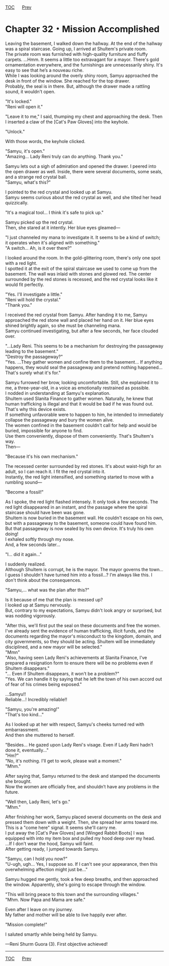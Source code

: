 [TOC](../readme.md)&nbsp;&nbsp;&nbsp;&nbsp;&nbsp;&nbsp;[Prev](Section_0031.md)&nbsp;&nbsp;&nbsp;&nbsp;&nbsp;&nbsp;



# Chapter 32・Mission Accomplished

Leaving the basement, I walked down the hallway. At the end of the
hallway was a spiral staircase. Going up, I arrived at Shultem's private
room.  
The private room was furnished with high-quality furniture and fluffy
carpets. ...Hmm. It seems a little too extravagant for a mayor. There's
gold ornamentation everywhere, and the furnishings are unnecessarily
shiny. It's easy to see that he’s a nouveau riche.  
While I was looking around the overly shiny room, Samyu approached the
desk in front of the window. She reached for the top drawer.  
Probably, the seal is in there. But, although the drawer made a rattling
sound, it wouldn't open.  
  
"It's locked."  
"Reni will open it."  
  
"Leave it to me," I said, thumping my chest and approaching the desk.
Then I inserted a claw of the \[Cat's Paw Gloves\] into the keyhole.  
  
"Unlock."  
  
With those words, the keyhole clicked.  
  
"Samyu, it's open."  
"Amazing... Lady Reni truly can do anything. Thank you."  
  
Samyu lets out a sigh of admiration and opened the drawer. I peered into
the open drawer as well. Inside, there were several documents, some
seals, and a strange red crystal ball.  
"Samyu, what's this?"  
  
I pointed to the red crystal and looked up at Samyu.  
Samyu seems curious about the red crystal as well, and she tilted her
head quizzically.  
  
"It's a magical tool... I think it's safe to pick up."  
  
Samyu picked up the red crystal.  
Then, she stared at it intently. Her blue eyes gleamed—  
  
"I just channeled my mana to investigate it. It seems to be a kind of
switch; it operates when it's aligned with something."  
"A switch... Ah, is it over there?"  
  
I looked around the room. In the gold-glittering room, there's only one
spot with a red light.  
I spotted it at the exit of the spiral staircase we used to come up from
the basement. The wall was inlaid with stones and glowed red. The center
surrounded by the red stones is recessed, and the red crystal looks like
it would fit perfectly.  
  
"Yes. I'll investigate a little."  
"Reni will hold the crystal."  
"Thank you."  
  
I received the red crystal from Samyu. After handing it to me, Samyu
approached the red stone wall and placed her hand on it. Her blue eyes
shined brightly again, so she must be channeling mana.  
Samyu continued investigating, but after a few seconds, her face clouded
over.  
  
"...Lady Reni. This seems to be a mechanism for destroying the
passageway leading to the basement."  
"Destroy the passageway?"  
"Yes. ...They gather women and confine them to the basement... If
anything happens, they would seal the passageway and pretend nothing
happened... That's surely what it's for."  
  
Samyu furrowed her brow, looking uncomfortable. Still, she explained it
to me, a three-year-old, in a voice as emotionally restrained as
possible.  
I nodded in understanding at Samyu's explanation.  
Shultem used Slanita Finance to gather women. Naturally, he knew that
human trafficking is illegal and that it would be bad if he was found
out. That's why this device exists.  
If something unfavorable were to happen to him, he intended to
immediately collapse the passageway and bury the women alive.  
The women confined in the basement couldn't call for help and would be
buried, impossible for anyone to find.  
Use them conveniently, dispose of them conveniently. That's Shultem's
way.  
Then—  
  
"Because it's his own mechanism."  
  
The recessed center surrounded by red stones. It's about waist-high for
an adult, so I can reach it. I fit the red crystal into it.  
Instantly, the red light intensified, and something started to move with
a rumbling sound—  
  
"Become a fossil!"  
  
As I spoke, the red light flashed intensely. It only took a few seconds.
The red light disappeared in an instant, and the passage where the
spiral staircase should have been was gone.  
Shultem is now buried in the basement wall. He couldn't escape on his
own, but with a passageway to the basement, someone could have found
him. But that passageway is now sealed by his own device. It's truly his
own doing!  
I exhaled softly through my nose.  
And, a few seconds later…  
  
"I... did it again..."  
  
I suddenly realized.  
Although Shultem is corrupt, he is the mayor. The mayor governs the
town... I guess I shouldn't have turned him into a fossil...? I'm always
like this. I don't think about the consequences.  
  
"Samyu,... what was the plan after this?"  
  
Is it because of me that the plan is messed up?  
I looked up at Samyu nervously.  
But, contrary to my expectations, Samyu didn't look angry or surprised,
but was nodding vigorously.  
  
"After this, we'll first put the seal on these documents and free the
women. I've already sent the evidence of human trafficking, illicit
funds, and the documents regarding the mayor's misconduct to the
kingdom, domain, and city governments, so they should be acting. Shultem
will be immediately disciplined, and a new mayor will be selected."  
"Mmn"  
"Also, having seen Lady Reni's achievements at Slanita Finance, I've
prepared a resignation form to ensure there will be no problems even if
Shultem disappears."  
"... Even if Shultem disappears, it won't be a problem?"  
"Yes. We can handle it by saying that he left the town of his own accord
out of fear of his crimes being exposed."  
  
...Samyu!!  
Reliable...! Incredibly reliable!!  
  
"Samyu, you're amazing!"  
"That's too kind..."  
  
As I looked up at her with respect, Samyu's cheeks turned red with
embarrassment.  
And then she muttered to herself.  
  
"Besides... He gazed upon Lady Reni's visage. Even if Lady Reni hadn't
done it, eventually..."  
"Hm?"  
"No, it's nothing. I'll get to work, please wait a moment."  
"Mhm."  
  
After saying that, Samyu returned to the desk and stamped the documents
she brought.  
Now the women are officially free, and shouldn’t have any problems in
the future.  
  
"Well then, Lady Reni, let's go."  
"Mhm."  
  
After finishing her work, Samyu placed several documents on the desk and
pressed them down with a weight. Then, she spread her arms toward me.  
This is a "come here" signal. It seems she'll carry me.  
I put away the \[Cat's Paw Gloves\] and \[Winged Rabbit Boots\] I was
equipped with into my item box and pulled my hood deep over my head.  
...If I don't wear the hood, Samyu will faint.  
After getting ready, I jumped towards Samyu.  
  
"Samyu, can I hold you now?"  
"U-ugh, ugh... Yes, I suppose so. If I can't see your appearance, then
this overwhelming affection might just be..."  
  
Samyu hugged me gently, took a few deep breaths, and then approached the
window. Apparently, she's going to escape through the window.  
  
"This will bring peace to this town and the surrounding villages."  
"Mhm. Now Papa and Mama are safe."  
  
Even after I leave on my journey.  
My father and mother will be able to live happily ever after.  
  
"Mission complete!"  
  
I saluted smartly while being held by Samyu.  
  
—Reni Shurm Guora (3). First objective achieved!  
  
  
  


---
[TOC](../readme.md)&nbsp;&nbsp;&nbsp;&nbsp;&nbsp;&nbsp;[Prev](Section_0031.md)&nbsp;&nbsp;&nbsp;&nbsp;&nbsp;&nbsp;

